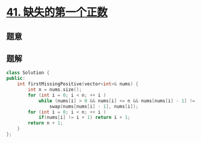 #  [41. 缺失的第一个正数](https://leetcode-cn.com/problems/first-missing-positive/)

## 题意



## 题解



```c++
class Solution {
public:
    int firstMissingPositive(vector<int>& nums) {
        int n = nums.size();
        for (int i = 0; i < n; ++ i )
            while (nums[i] > 0 && nums[i] <= n && nums[nums[i] - 1] != nums[i])
                swap(nums[nums[i] - 1], nums[i]);
        for (int i = 0; i < n; ++ i )
            if(nums[i] != i + 1) return i + 1;
        return n + 1;
    }
};
```



```python3

```

